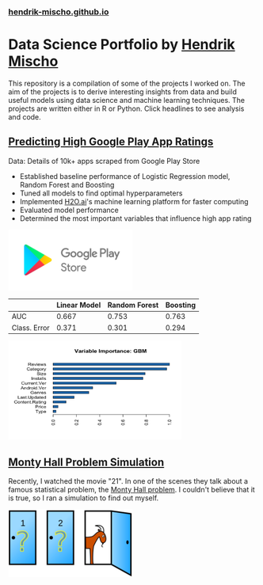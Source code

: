 ### [hendrik-mischo.github.io](https://hendrik-mischo.github.io)
# Data Science Portfolio by [Hendrik Mischo](https://github.com/hendrik-mischo)
This repository is a compilation of some of the projects I worked on. The aim of the projects is to derive interesting insights from data and build useful models using data science and machine learning techniques. The projects are written either in R or Python. Click headlines to see analysis and code.

## [Predicting High Google Play App Ratings](https://hendrik-mischo.github.io/Projects/Google_Apps/Google_Apps.html)
Data: Details of 10k+ apps scraped from Google Play Store
- Established baseline performance of Logistic Regression model, Random Forest and Boosting
- Tuned all models to find optimal hyperparameters
- Implemented [H2O.ai](https://www.h2o.ai/)'s machine learning platform for faster computing
- Evaluated model performance
- Determined the most important variables that influence high app rating

<img src="img/google-play.png" width="250" height="123">

|              | Linear Model | Random Forest | Boosting |
|--------------|--------------|---------------|----------|
| AUC          | 0.667        | 0.753         | 0.763    |
| Class. Error | 0.371        | 0.301         | 0.294    |

<img src="Projects/Google_Apps/files/unnamed-chunk-35-1.png" width="350" height="200">


## [Monty Hall Problem Simulation](https://hendrik-mischo.github.io/Projects/Monty_Hall_Simulation/Monty_Hall_Simulation.html)
Recently, I watched the movie "21". In one of the scenes they talk about a famous statistical problem, the [Monty Hall problem](https://en.wikipedia.org/wiki/Monty_Hall_problem). I couldn't believe that it is true, so I ran a simulation to find out myself.

<img src="img/monty-hall.png" width="250" height="138">
